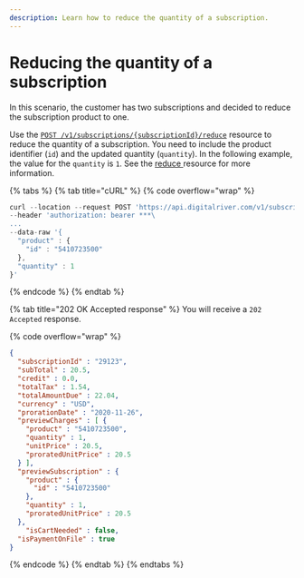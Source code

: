 ```yaml
---
description: Learn how to reduce the quantity of a subscription.
---
```


# Reducing the quantity of a subscription

In this scenario, the customer has two subscriptions and decided to reduce the subscription product to one.&#x20;

Use the [`POST /v1/subscriptions/{subscriptionId}/reduce`](https://www.digitalriver.com/docs/commerce-admin-api/#tag/Immediate-Midterm-Change/operation/reduceSubscription) resource to reduce the quantity of a subscription. You need to include the product identifier (`id`) and the updated quantity (`quantity`). In the following example, the value for the `quantity` is `1`.  See the [reduce ](../../general-resources/common-shoppers-and-admin-apis-reference/subscriptions/#reduce-resource)resource for more information.

{% tabs %}
{% tab title="cURL" %}
{% code overflow="wrap" %}
```javascript
curl --location --request POST 'https://api.digitalriver.com/v1/subscriptions/{subscriptionId}>/reduce' \
--header 'authorization: bearer ***\
...
--data-raw '{
  "product" : {
    "id" : "5410723500"
  },
  "quantity" : 1
}'
```
{% endcode %}
{% endtab %}

{% tab title="202 OK Accepted response" %}
You will receive a `202 Accepted` response.

{% code overflow="wrap" %}
```json
{
  "subscriptionId" : "29123",
  "subTotal" : 20.5,
  "credit" : 0.0,
  "totalTax" : 1.54,
  "totalAmountDue" : 22.04,
  "currency" : "USD",
  "prorationDate" : "2020-11-26",
  "previewCharges" : [ {
    "product" : "5410723500",
    "quantity" : 1,
    "unitPrice" : 20.5,
    "proratedUnitPrice" : 20.5
  } ],
  "previewSubscription" : {
    "product" : {
      "id" : "5410723500"
    },
    "quantity" : 1,
    "proratedUnitPrice" : 20.5
  },
    "isCartNeeded" : false,
  "isPaymentOnFile" : true
}
```
{% endcode %}
{% endtab %}
{% endtabs %}
